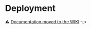 # Deployment

⚠️ [Documentation moved to the WIKI](https://github.com/microsoft/TinyBlazorAdmin/wiki/Deployment) 👈
